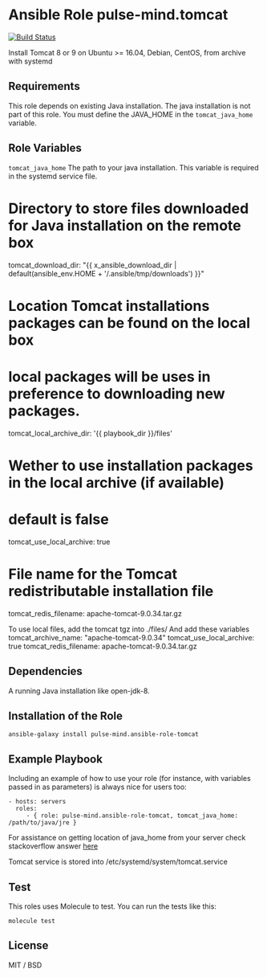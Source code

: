 Ansible Role pulse-mind.tomcat
=========

[![Build Status](https://travis-ci.org/pulse-mind/ansible-role-tomcat.svg?branch=master)](https://travis-ci.org/pulse-mind/ansible-role-tomcat)

Install Tomcat 8 or 9 on Ubuntu >= 16.04, Debian, CentOS,   from archive with systemd

Requirements
------------

This role depends on existing Java installation. The java installation is not part of this role.
You must define the JAVA_HOME in the `tomcat_java_home` variable.

Role Variables
--------------

`tomcat_java_home` The path to your java installation. This variable is required in the systemd service file.


# Directory to store files downloaded for Java installation on the remote box
tomcat_download_dir: "{{ x_ansible_download_dir | default(ansible_env.HOME + '/.ansible/tmp/downloads') }}"

# Location Tomcat installations packages can be found on the local box
# local packages will be uses in preference to downloading new packages.
tomcat_local_archive_dir: '{{ playbook_dir }}/files'

# Wether to use installation packages in the local archive (if available)
# default is false
tomcat_use_local_archive: true

# File name for the Tomcat redistributable installation file
tomcat_redis_filename: apache-tomcat-9.0.34.tar.gz

To use local files, add the tomcat tgz into ./files/
And add these variables 
tomcat_archive_name: "apache-tomcat-9.0.34"
tomcat_use_local_archive: true
tomcat_redis_filename: apache-tomcat-9.0.34.tar.gz


Dependencies
------------

A running Java installation like open-jdk-8.

Installation of the Role
----------------

`ansible-galaxy install pulse-mind.ansible-role-tomcat`

Example Playbook
----------------

Including an example of how to use your role (for instance, with variables passed in as parameters) is always nice for users too:

    - hosts: servers
      roles:
         - { role: pulse-mind.ansible-role-tomcat, tomcat_java_home: /path/to/java/jre }

For assistance on getting location of java_home from your server check stackoverflow answer [here](https://stackoverflow.com/a/23427862/5128251)

Tomcat service is stored into /etc/systemd/system/tomcat.service

Test
----

This roles uses Molecule to test. You can run the tests like this:

    molecule test

License
-------

MIT / BSD

